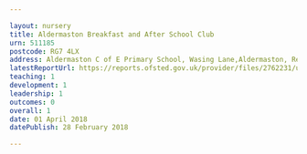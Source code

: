 ```yaml
---

layout: nursery
title: Aldermaston Breakfast and After School Club
urn: 511185
postcode: RG7 4LX
address: Aldermaston C of E Primary School, Wasing Lane,Aldermaston, Reading, Berkshire, RG7 4LX
latestReportUrl: https://reports.ofsted.gov.uk/provider/files/2762231/urn/511185.pdf
teaching: 1
development: 1
leadership: 1
outcomes: 0
overall: 1
date: 01 April 2018 
datePublish: 28 February 2018

---
```

